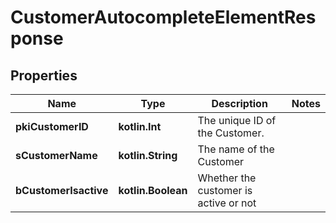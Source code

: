 
# CustomerAutocompleteElementResponse

## Properties
| Name | Type | Description | Notes |
| ------------ | ------------- | ------------- | ------------- |
| **pkiCustomerID** | **kotlin.Int** | The unique ID of the Customer. |  |
| **sCustomerName** | **kotlin.String** | The name of the Customer |  |
| **bCustomerIsactive** | **kotlin.Boolean** | Whether the customer is active or not |  |



